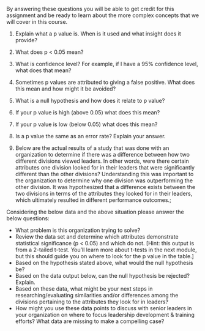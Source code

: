 By answering these questions you will be able to get credit for this assignment and be ready to learn about the more complex concepts that we will cover in this course.

1. Explain what a p value is. When is it used and what insight does it provide?

2. What does p < 0.05 mean?

3. What is confidence level? For example, if I have a 95% confidence level, what does that mean?

4. Sometimes p values are attributed to giving a false positive. What does this mean and how might it be avoided?

5. What is a null hypothesis and how does it relate to p value?

6. If your p value is high (above 0.05) what does this mean?

7. If your p value is low (below 0.05) what does this mean?

8. Is a p value the same as an error rate? Explain your answer.

9. Below are the actual results of a study that was done with an organization to determine if there was a difference between how two different divisions viewed leaders. In other words, were there certain attributes one division looked for in their leaders that were significantly different than the other divisions? Understanding this was important to the organization to determine why one division was outperforming the other division. It was hypothesized that a difference exists between the two divisions in terms of the attributes they looked for in their leaders, which ultimately resulted in different performance outcomes.;

Considering the below data and the above situation please answer the below questions:

- What problem is this organization trying to solve?  
- Review the data set and determine which attributes demonstrate statistical significance (p < 0.05) and which do not. [Hint: this output is from a 2-tailed t-test. You’ll learn more about t-tests in the next module, but this should guide you on where to look for the p value in the table.]
- Based on the hypothesis stated above, what would the null hypothesis be?
- Based on the data output below, can the null hypothesis be rejected? Explain.
- Based on these data, what might be your next steps in researching/evaluating similarities and/or differences among the divisions pertaining to the attributes they look for in leaders?
- How might you use these data points to discuss with senior leaders in your organization on where to focus leadership development & training efforts? What data are missing to make a compelling case?